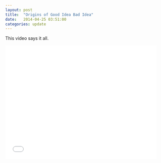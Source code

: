 ```yaml
---
layout: post
title:  "Origins of Good Idea Bad Idea"
date:   2014-04-25 03:51:00
categories: update
---
```


This video says it all.

<iframe width="480" height="360" src="//www.youtube.com/embed/2dJOIf4mdus?rel=0" frameborder="0" allowfullscreen></iframe>